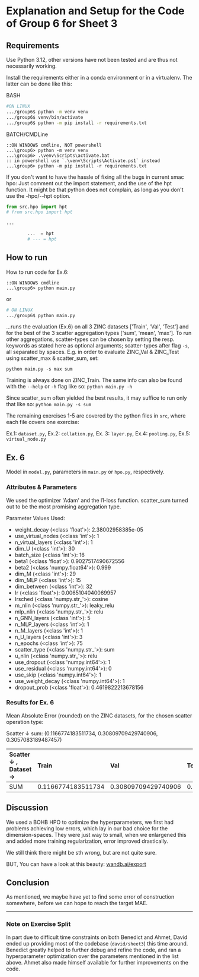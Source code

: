 # Explanation and Setup for the Code of Group 6 for Sheet 3

## Requirements

Use Python 3.12, other versions have not been tested and are thus not necessarily working.

Install the requirements either in a conda environment or in a virtualenv. The latter can be done like this:

BASH

```bash
#ON LINUX
.../group6$ python -m venv venv
.../group6$ venv/bin/activate
.../group6$ python -m pip install -r requirements.txt
```

BATCH/CMDLine

```batch
::ON WINDOWS cmdline, NOT powershell
...\group6> python -m venv venv
...\group6> .\venv\Scripts\activate.bat
:: in powershell use `.\venv\Scripts\Activate.ps1` instead
...\group6> python -m pip install -r requirements.txt
```

If you don't want to have the hassle of fixing all the bugs in current smac hpo:
Just comment out the import statement, and the use of the hpt function. It might be that python does not complain, as long as you don't use the -hpo/--hpt option. 
```python
from src.hpo import hpt 
# from src.hpo import hpt

...

        ...  = hpt
        # --- = hpt
```


## How to run

How to run code for Ex.6:

```batch
::ON WINDOWS cmdline
...\group6> python main.py
```

or

```bash
# ON LINUX
.../group6$ python main.py
```

...runs the evaluation (Ex.6) on all 3 ZINC datasets ['Train', 'Val', 'Test'] and for the best of the 3 scatter aggregation types ['sum', 'mean', 'max']. To run other aggregations, scatter-types can be chosen by setting the resp. keywords as stated here as optional arguments;  scatter-types after flag `-s`, all separated by spaces. E.g. in order to evaluate ZINC_Val & ZINC_Test using scatter_max & scatter_sum, set:

`python main.py -s max sum`

Training is always done on ZINC_Train. The same info can also be found with the `--help` or `-h` flag like so: `python main.py -h`

Since scatter_sum often yielded the best results, it may suffice to run only that like so: `python main.py -s sum`

The remaining exercises 1-5 are covered by the python files in `src`, where each file covers one exercise:

Ex.1: `dataset.py`, Ex.2: `collation.py`, Ex. 3: `layer.py`, Ex.4: `pooling.py`, Ex.5: `virtual_node.py`


## Ex. 6

Model in `model.py`, parameters in `main.py` or `hpo.py`, respectively.

### Attributes & Parameters

We used the optimizer 'Adam' and the l1-loss function. scatter_sum turned out to be the most promising aggregation type.

Parameter Values Used:
 - weight_decay (<class 'float'>): 2.38002958385e-05
 - use_virtual_nodes (<class 'int'>): 1
 - n_virtual_layers (<class 'int'>): 1
 - dim_U (<class 'int'>): 30
 - batch_size (<class 'int'>): 16
 - beta1 (<class 'float'>): 0.9027517490672556
 - beta2 (<class 'numpy.float64'>): 0.999
 - dim_M (<class 'int'>): 29
 - dim_MLP (<class 'int'>): 15
 - dim_between (<class 'int'>): 32
 - lr (<class 'float'>): 0.0065104040069957
 - lrsched (<class 'numpy.str_'>): cosine
 - m_nlin (<class 'numpy.str_'>): leaky_relu
 - mlp_nlin (<class 'numpy.str_'>): relu
 - n_GNN_layers (<class 'int'>): 5
 - n_MLP_layers (<class 'int'>): 1
 - n_M_layers (<class 'int'>): 1
 - n_U_layers (<class 'int'>): 3
 - n_epochs (<class 'int'>): 75
 - scatter_type (<class 'numpy.str_'>): sum
 - u_nlin (<class 'numpy.str_'>): relu
 - use_dropout (<class 'numpy.int64'>): 1
 - use_residual (<class 'numpy.int64'>): 0
 - use_skip (<class 'numpy.int64'>): 1
 - use_weight_decay (<class 'numpy.int64'>): 1
 - dropout_prob (<class 'float'>): 0.4619822213678156

### Results for Ex. 6

Mean Absolute Error (rounded) on the ZINC datasets, for the chosen scatter operation type:

Scatter ↓
sum:	 (0.1166774183511734, 0.30809709429740906, 0.3057083189487457)


| Scatter ↓ , Dataset → | Train      | Val        | Test       |
| :-------------------- | :--------- | :--------- | :--------- |
| SUM                   | 0.1166774183511734 | 0.30809709429740906 | 0.3057083189487457 |

## Discussion

We used a BOHB HPO to optimize the hyperparameters, we first had problems achieving low errors, which lay in our bad choice for the dimension-spaces. They were just way to small, when we enlargened this and added more training regularization, error improved drastically.

We still think there might be sth wrong, but are not quite sure.

BUT, You can have a look at this beauty:
[wandb.ai/export](https://wandb.ai/gerlach/gnn_zinc/reports/Untitled-Report--Vmlldzo4MjQ5MTAw)

## Conclusion

As mentioned, we maybe have yet to find some error of construction somewhere, before we can hope to reach the target MAE.

---

### Note on Exercise Split

In part due to difficult time constraints on both Benedict and Ahmet, David ended up providing most of the codebase (`david/sheet3`) this time around. Benedict greatly helped to further debug and refine the code, and ran a hyperparameter optimization over the parameters mentioned in the list above. Ahmet also made himself available for further improvements on the code.
